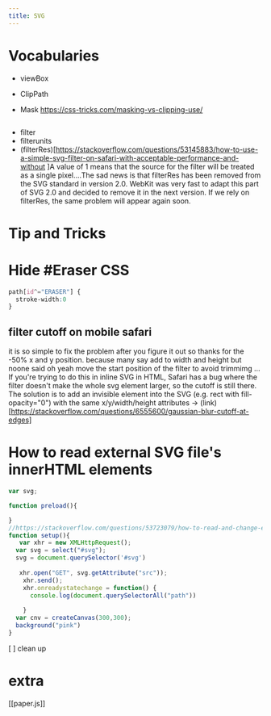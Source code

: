 ```yaml
---
title: SVG
---
```


# Vocabularies
- viewBox


- ClipPath
- Mask
https://css-tricks.com/masking-vs-clipping-use/
```
```
 - filter
 - filterunits
 - (filterRes)[https://stackoverflow.com/questions/53145883/how-to-use-a-simple-svg-filter-on-safari-with-acceptable-performance-and-without ]A value of 1 means that the source for the filter will be treated as a single pixel....The sad news is that filterRes has been removed from the SVG standard in version 2.0. WebKit was very fast to adapt this part of SVG 2.0 and decided to remove it in the next version. If we rely on filterRes, the same problem will appear again soon.





# Tip and Tricks


# Hide #Eraser CSS
```css
path[id^="ERASER"] {
  stroke-width:0
}
```
## filter cutoff on mobile safari

it is so simple to fix the problem after you figure it out so thanks for the -50% x and y position. because many say add to width and height but noone said oh yeah move the start position of the filter to avoid trimmimg
...
If you're trying to do this in inline SVG in HTML, Safari has a bug where the filter doesn't make the whole svg element larger, so the cutoff is still there. The solution is to add an invisible element into the SVG (e.g. rect with fill-opacity="0") with the same x/y/width/height attributes -> (link)[https://stackoverflow.com/questions/6555600/gaussian-blur-cutoff-at-edges]


# How to read external SVG file's innerHTML elements
```js
var svg;

function preload(){

}
//https://stackoverflow.com/questions/53723079/how-to-read-and-change-elements-inside-the-svg-file-included-using-image-tag-in
function setup(){
   var xhr = new XMLHttpRequest();
  var svg = select("#svg");
  svg = document.querySelector('#svg')
  
   xhr.open("GET", svg.getAttribute("src"));
    xhr.send();
    xhr.onreadystatechange = function() {
      console.log(document.querySelectorAll("path"))
      
    }
  var cnv = createCanvas(300,300);
  background("pink")
}

```
[ ] clean up 


# extra
[[paper.js]]
